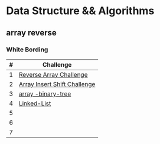 # Data Structure && Algorithms 
## array reverse 

### White Bording 

| # | Challenge |
|----------|----------|
| 1 | [Reverse Array Challenge](./array-reverse/WhiteBord-array-reverse.md) |
| 2| [Array Insert Shift Challenge](./array-insert-shift/array-insert-shift.md) |
| 3| [array -binary-tree](./array-binary-search/assets/Untitled%20(2).jpg) |
| 4| [Linked-List](./linked_list/assets/1.jpg)  |
| 5|  |
| 6|  |
| 7|  |


